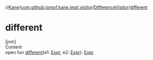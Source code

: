 //[Kane](../../index.md)/[com.github.jomof.kane.impl.visitor](../index.md)/[DifferenceVisitor](index.md)/[different](different.md)



# different  
[jvm]  
Content  
open fun [different](different.md)(e1: [Expr](../../com.github.jomof.kane/-expr/index.md), e2: [Expr](../../com.github.jomof.kane/-expr/index.md)): [Expr](../../com.github.jomof.kane/-expr/index.md)  



